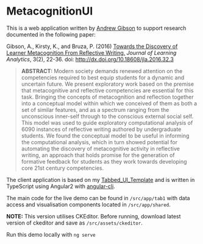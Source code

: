 # MetacognitionUI

This is a web application written by [Andrew Gibson](http://andrewresearch.net) to support research documented in the following paper:

Gibson, A., Kirsty, K., and Bruza, P. (2016) [Towards the Discovery of Learner Metacognition From Reflective Writing.](http://epress.lib.uts.edu.au/journals/index.php/JLA/article/view/4545) *Journal of Learning Analytics*, 3(2), 22-36. doi: http://dx.doi.org/10.18608/jla.2016.32.3

> **ABSTRACT:** Modern society demands renewed attention on the competencies required to best equip students for a dynamic and uncertain future. We present exploratory work based on the premise that metacognitive and reflective competencies are essential for this task. Bringing the concepts of metacognition and reflection together into a conceptual model within which we conceived of them as both a set of similar features, and as a spectrum ranging from the unconscious inner-self through to the conscious external social self. This model was used to guide exploratory computational analysis of 6090 instances of reflective writing authored by undergraduate students. We found the conceptual model to be useful in informing the computational analysis, which in turn showed potential for automating the discovery of metacognitive activity in reflective writing, an approach that holds promise for the generation of formative feedback for students as they work towards developing core 21st century competencies.

The client application is based on my [Tabbed_UI_Template]() and is written in TypeScript using Angular2 with [angular-cli](https://github.com/angular/angular-cli).

The main code for the live demo can be found in ```/src/app/tab1``` with data access and visualisation components located in ```/src/app/shared```.

**NOTE:** This version utilises CKEditor. Before running, download latest version of ckeditor and save as ```/src/assets/ckeditor```.

Run this demo locally with ```ng serve```


